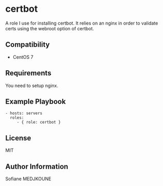 certbot
=======

A role I use for installing certbot. It relies on an nginx in order to validate certs using the webroot option of certbot.

Compatibility
-------------

  - CentOS 7

Requirements
------------

You need to setup nginx.

Example Playbook
----------------

    - hosts: servers
      roles:
         - { role: certbot }

License
-------

MIT

Author Information
------------------

Sofiane MEDJKOUNE
